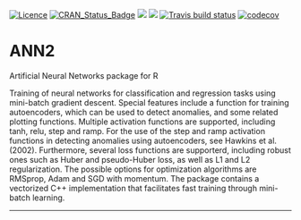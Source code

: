 [![Licence](https://img.shields.io/badge/licence-GPL--3-blue.svg)](https://www.gnu.org/licenses/gpl-3.0.en.html) 
[![CRAN\_Status\_Badge](http://www.r-pkg.org/badges/version/ANN2)](https://cran.r-project.org/package=ANN2) ![](http://cranlogs.r-pkg.org/badges/grand-total/ANN2?color=green) ![](http://cranlogs.r-pkg.org/badges/last-week/ANN2?color=green)
[![Travis build status](https://travis-ci.org/bflammers/ANN2.svg?branch=master)](https://travis-ci.org/bflammers/ANN2)
[![codecov](https://codecov.io/gh/bflammers/ANN2/branch/master/graph/badge.svg)](https://codecov.io/gh/bflammers/ANN2)

# ANN2
Artificial Neural Networks package for R 

Training of neural networks for classification and regression tasks using mini-batch gradient descent. Special features include a function for training autoencoders, which can be used to detect anomalies, and some related plotting functions. Multiple activation functions are supported, including tanh, relu, step and ramp. For the use of the step and ramp activation functions in detecting anomalies using autoencoders, see Hawkins et al. (2002). Furthermore, several loss functions are supporterd, including robust ones such as Huber and pseudo-Huber loss, as well as L1 and L2 regularization. The possible options for optimization algorithms are RMSprop, Adam and SGD with momentum. The package contains a vectorized C++ implementation that facilitates fast training through mini-batch learning.

***
  